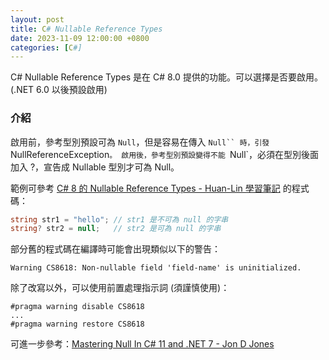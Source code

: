 ```yaml
---
layout: post
title: C# Nullable Reference Types
date: 2023-11-09 12:00:00 +0800
categories: [C#]
---
```


C# Nullable Reference Types 是在 C# 8.0 提供的功能。可以選擇是否要啟用。(.NET 6.0 以後預設啟用)

### 介紹

啟用前，參考型別預設可為 `Null`，但是容易在傳入 `Null`` 時，引發 `NullReferenceException`。
啟用後，參考型別預設變得不能 `Null`，必須在型別後面加入 ?，宣告成 Nullable 型別才可為 Null。

範例可參考 [C# 8 的 Nullable Reference Types - Huan-Lin 學習筆記](https://www.huanlintalk.com/2020/03/csharp-8-nullable-reference-types.html) 的程式碼：

```cs
string str1 = "hello"; // str1 是不可為 null 的字串
string? str2 = null;   // str2 是可為 null 的字串
```

部分舊的程式碼在編譯時可能會出現類似以下的警告：

```
Warning CS8618: Non-nullable field 'field-name' is uninitialized.
```

除了改寫以外，可以使用前置處理指示詞 (須謹慎使用)：

```
#pragma warning disable CS8618 
...
#pragma warning restore CS8618
```

可進一步參考：[Mastering Null In C# 11 and .NET 7 - Jon D Jones](https://www.jondjones.com/programming/aspnet-core/fundamentals/mastering-null-in-c-11-and-net-7/)